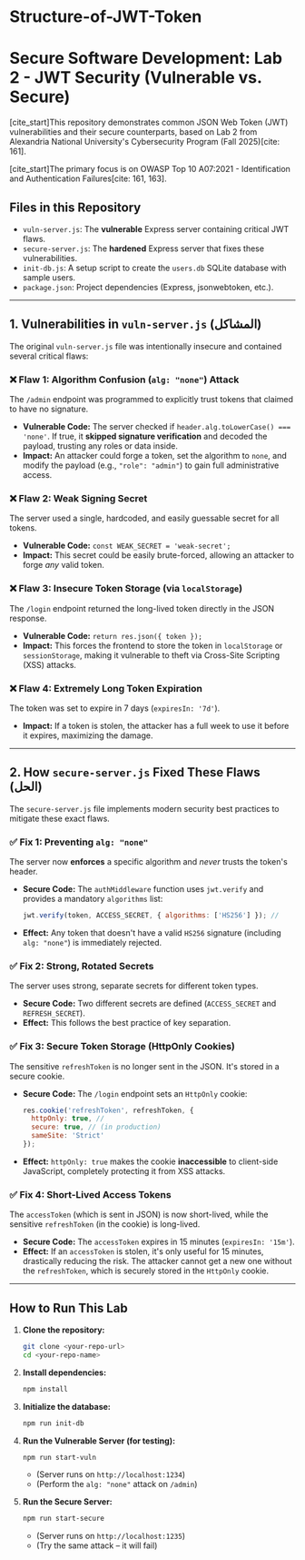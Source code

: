 # Structure-of-JWT-Token
# Secure Software Development: Lab 2 - JWT Security (Vulnerable vs. Secure)

[cite_start]This repository demonstrates common JSON Web Token (JWT) vulnerabilities and their secure counterparts, based on Lab 2 from Alexandria National University's Cybersecurity Program (Fall 2025)[cite: 161].

[cite_start]The primary focus is on OWASP Top 10 A07:2021 - Identification and Authentication Failures[cite: 161, 163].

## Files in this Repository

* `vuln-server.js`: The **vulnerable** Express server containing critical JWT flaws.
* `secure-server.js`: The **hardened** Express server that fixes these vulnerabilities.
* `init-db.js`: A setup script to create the `users.db` SQLite database with sample users.
* `package.json`: Project dependencies (Express, jsonwebtoken, etc.).

---

## 1. Vulnerabilities in `vuln-server.js` (المشاكل)

The original `vuln-server.js` file was intentionally insecure and contained several critical flaws:

### ❌ Flaw 1: Algorithm Confusion (`alg: "none"`) Attack
The `/admin` endpoint was programmed to explicitly trust tokens that claimed to have no signature.

* **Vulnerable Code:** The server checked if `header.alg.toLowerCase() === 'none'`. If true, it **skipped signature verification** and decoded the payload, trusting any roles or data inside.
* **Impact:** An attacker could forge a token, set the algorithm to `none`, and modify the payload (e.g., `"role": "admin"`) to gain full administrative access.

### ❌ Flaw 2: Weak Signing Secret
The server used a single, hardcoded, and easily guessable secret for all tokens.

* **Vulnerable Code:** `const WEAK_SECRET = 'weak-secret';`
* **Impact:** This secret could be easily brute-forced, allowing an attacker to forge *any* valid token.

### ❌ Flaw 3: Insecure Token Storage (via `localStorage`)
The `/login` endpoint returned the long-lived token directly in the JSON response.

* **Vulnerable Code:** `return res.json({ token });`
* **Impact:** This forces the frontend to store the token in `localStorage` or `sessionStorage`, making it vulnerable to theft via Cross-Site Scripting (XSS) attacks.

### ❌ Flaw 4: Extremely Long Token Expiration
The token was set to expire in 7 days (`expiresIn: '7d'`).

* **Impact:** If a token is stolen, the attacker has a full week to use it before it expires, maximizing the damage.

---

## 2. How `secure-server.js` Fixed These Flaws (الحل)

The `secure-server.js` file implements modern security best practices to mitigate these exact flaws.

### ✅ Fix 1: Preventing `alg: "none"`
The server now **enforces** a specific algorithm and *never* trusts the token's header.

* **Secure Code:** The `authMiddleware` function uses `jwt.verify` and provides a mandatory `algorithms` list:
    ```javascript
    jwt.verify(token, ACCESS_SECRET, { algorithms: ['HS256'] }); //
    ```
* **Effect:** Any token that doesn't have a valid `HS256` signature (including `alg: "none"`) is immediately rejected.

### ✅ Fix 2: Strong, Rotated Secrets
The server uses strong, separate secrets for different token types.

* **Secure Code:** Two different secrets are defined (`ACCESS_SECRET` and `REFRESH_SECRET`).
* **Effect:** This follows the best practice of key separation.

### ✅ Fix 3: Secure Token Storage (HttpOnly Cookies)
The sensitive `refreshToken` is no longer sent in the JSON. It's stored in a secure cookie.

* **Secure Code:** The `/login` endpoint sets an `HttpOnly` cookie:
    ```javascript
    res.cookie('refreshToken', refreshToken, {
      httpOnly: true, //
      secure: true, // (in production)
      sameSite: 'Strict'
    });
    ```
* **Effect:** `httpOnly: true` makes the cookie **inaccessible** to client-side JavaScript, completely protecting it from XSS attacks.

### ✅ Fix 4: Short-Lived Access Tokens
The `accessToken` (which is sent in JSON) is now short-lived, while the sensitive `refreshToken` (in the cookie) is long-lived.

* **Secure Code:** The `accessToken` expires in 15 minutes (`expiresIn: '15m'`).
* **Effect:** If an `accessToken` is stolen, it's only useful for 15 minutes, drastically reducing the risk. The attacker cannot get a new one without the `refreshToken`, which is securely stored in the `HttpOnly` cookie.

---

## How to Run This Lab

1.  **Clone the repository:**
    ```bash
    git clone <your-repo-url>
    cd <your-repo-name>
    ```

2.  **Install dependencies:**
    ```bash
    npm install
    ```

3.  **Initialize the database:**
    ```bash
    npm run init-db
    ```

4.  **Run the Vulnerable Server (for testing):**
    ```bash
    npm run start-vuln
    ```
    * (Server runs on `http://localhost:1234`)
    * (Perform the `alg: "none"` attack on `/admin`)

5.  **Run the Secure Server:**
    ```bash
    npm run start-secure
    ```
    * (Server runs on `http://localhost:1235`)
    * (Try the same attack – it will fail)
